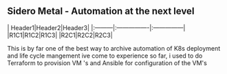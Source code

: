 
## Sidero Metal - Automation at the next level


| Header1|Header2|Header3|
|:———|:—————-|:—————|
|R1C1|R1C2|R1C3|
|R2C1|R2C2|R2C3|

This is by far one of the best way to archive automation of K8s deployment and life cycle mangement ive come to experience so far, i used to do Terraform to provision VM 's and Ansible for configuration of the VM's 

